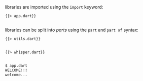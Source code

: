 <!--
title: Libraries
-->

libraries are imported using the `import` keyword:

<pre>
<code class="hljs dart">{{> app.dart}}
</code>
</pre>

libraries can be split into *parts* using the `part` and `part of` syntax:

<pre>
<code class="hljs dart">{{> utils.dart}}
</code>
</pre>

<pre>
<code class="hljs dart">{{> whisper.dart}}
</code>
</pre>

```bash
$ app.dart
WELCOME!!!
welcome...
```
